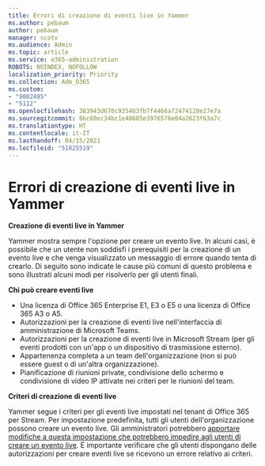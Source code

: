 ```yaml
---
title: Errori di creazione di eventi live in Yammer
ms.author: pebaum
author: pebaum
manager: scotv
ms.audience: Admin
ms.topic: article
ms.service: o365-administration
ROBOTS: NOINDEX, NOFOLLOW
localization_priority: Priority
ms.collection: Adm_O365
ms.custom:
- "9002495"
- "5112"
ms.openlocfilehash: 383943d670c935403fb7f4466a72474120e27e7a
ms.sourcegitcommit: 8bc60ec34bc1e40685e3976576e04a2623f63a7c
ms.translationtype: HT
ms.contentlocale: it-IT
ms.lasthandoff: 04/15/2021
ms.locfileid: "51825519"
---
```

# <a name="live-events-in-yammer-creation-errors"></a>Errori di creazione di eventi live in Yammer

**Creazione di eventi live in Yammer**

Yammer mostra sempre l'opzione per creare un evento live. In alcuni casi, è possibile che un utente non soddisfi i prerequisiti per la creazione di un evento live e che venga visualizzato un messaggio di errore quando tenta di crearlo. Di seguito sono indicate le cause più comuni di questo problema e sono illustrati alcuni modi per risolverlo per gli utenti finali.

**Chi può creare eventi live**
- Una licenza di Office 365 Enterprise E1, E3 o E5 o una licenza di Office 365 A3 o A5.
- Autorizzazioni per la creazione di eventi live nell'interfaccia di amministrazione di Microsoft Teams.
- Autorizzazioni per la creazione di eventi live in Microsoft Stream (per gli eventi prodotti con un'app o un dispositivo di trasmissione esterno).
- Appartenenza completa a un team dell'organizzazione (non si può essere guest o di un'altra organizzazione).
- Pianificazione di riunioni private, condivisione dello schermo e condivisione di video IP attivate nei criteri per le riunioni del team.

**Criteri di creazione di eventi live**

Yammer segue i criteri per gli eventi live impostati nel tenant di Office 365 per Stream. Per impostazione predefinita, tutti gli utenti dell'organizzazione possono creare un evento live. Gli amministratori potrebbero [apportare modifiche a questa impostazione che potrebbero impedire agli utenti di creare un evento live](https://docs.microsoft.com/stream/live-event-administration#enabling-and-restricting-users-to-creating). È importante verificare che gli utenti dispongano delle autorizzazioni per creare eventi live se ricevono un errore relativo ai criteri.
